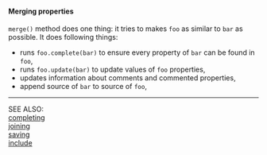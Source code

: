 #### Merging properties

```merge()``` method does one thing: it tries to makes ```foo``` as similar 
to ```bar``` as possible. It does following things:

*   runs ```foo.complete(bar)``` to ensure every property of ```bar``` can be found in ```foo```,
*   runs ```foo.update(bar)``` to update values of ```foo``` properties,
*   updates information about comments and commented properties,
*   append source of ```bar``` to source of ```foo```,

----

SEE ALSO:  
[completing](completing.mdown)  
[joining](joining.mdown)  
[saving](saving.mdown)  
[include](include.mdown)
